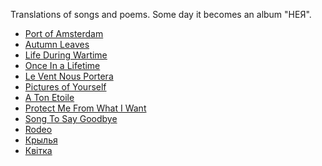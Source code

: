 Translations of songs and poems.
Some day it becomes an album "НЕЯ".

* [Port of Amsterdam](portofamsterdam.txt)
* [Autumn Leaves](autumnleaves.txt)
* [Life During Wartime](lifeduringwartime.txt)
* [Once In a Lifetime](onceinalifetime.txt)
* [Le Vent Nous Portera](leventnousportera.txt)
* [Pictures of Yourself](picturesofyourself.txt)
* [A Ton Etoile](atonetoile.txt)
* [Protect Me From What I Want](protectmefromwhatiwant.txt)
* [Song To Say Goodbye](songtosaygoodbye.txt)
* [Rodeo](rodeo.txt)
* [Крылья](wings.txt)
* [Квiтка](blossom.txt)
